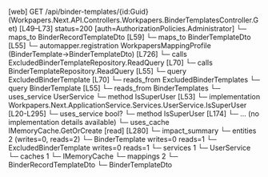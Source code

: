 [web] GET /api/binder-templates/{id:Guid}  (Workpapers.Next.API.Controllers.Workpapers.BinderTemplatesController.Get)  [L49–L73] status=200 [auth=AuthorizationPolicies.Administrator]
  └─ maps_to BinderRecordTemplateDto [L59]
  └─ maps_to BinderTemplateDto [L55]
    └─ automapper.registration WorkpapersMappingProfile (BinderTemplate->BinderTemplateDto) [L726]
  └─ calls ExcludedBinderTemplateRepository.ReadQuery [L70]
  └─ calls BinderTemplateRepository.ReadQuery [L55]
  └─ query ExcludedBinderTemplate [L70]
    └─ reads_from ExcludedBinderTemplates
  └─ query BinderTemplate [L55]
    └─ reads_from BinderTemplates
  └─ uses_service UserService
    └─ method IsSuperUser [L53]
      └─ implementation Workpapers.Next.ApplicationService.Services.UserService.IsSuperUser [L20-L295]
        └─ uses_service bool?
          └─ method IsSuperUser [L174]
            └─ ... (no implementation details available)
        └─ uses_cache IMemoryCache.GetOrCreate [read] [L280]
  └─ impact_summary
    └─ entities 2 (writes=0, reads=2)
      └─ BinderTemplate writes=0 reads=1
      └─ ExcludedBinderTemplate writes=0 reads=1
    └─ services 1
      └─ UserService
    └─ caches 1
      └─ IMemoryCache
    └─ mappings 2
      └─ BinderRecordTemplateDto
      └─ BinderTemplateDto

